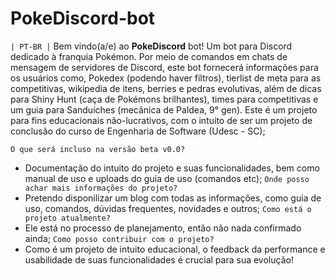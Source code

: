 # PokeDiscord-bot
`| PT-BR |` Bem vindo(a/e) ao <b>PokeDiscord</b> bot! Um bot para Discord dedicado à franquia Pokémon. Por meio de comandos em chats de mensagem de servidores de Discord, 
este bot fornecerá informações para os usuários como, Pokedex (podendo haver filtros), tierlist de meta para as competitivas, wikipedia de itens, berries e pedras evolutivas,
além de dicas para Shiny Hunt (caça de Pokémons brilhantes), times para competitivas e um guia para Sanduíches (mecânica de Paldea, 9° gen).
Este é um projeto para fins educacionais não-lucrativos, com o intuito de ser um projeto de conclusão do curso de Engenharia de Software (Udesc - SC);

`O que será incluso na versão beta v0.0?`
- Documentação do intuito do projeto e suas funcionalidades, bem como manual de uso e uploads do guia de uso (comandos etc);
`Onde posso achar mais informações do projeto?`
- Pretendo disponilizar um blog com todas as informações, como guia de uso, comandos, dúvidas frequentes, novidades e outros;
`Como está o projeto atualmente?`
- Ele está no processo de planejamento, então não nada confirmado ainda;
`Como posso contribuir com o projeto?`
- Como é um projeto de intuito educacional, o feedback da performance e usabilidade de suas funcionalidades é crucial para sua evolução!

